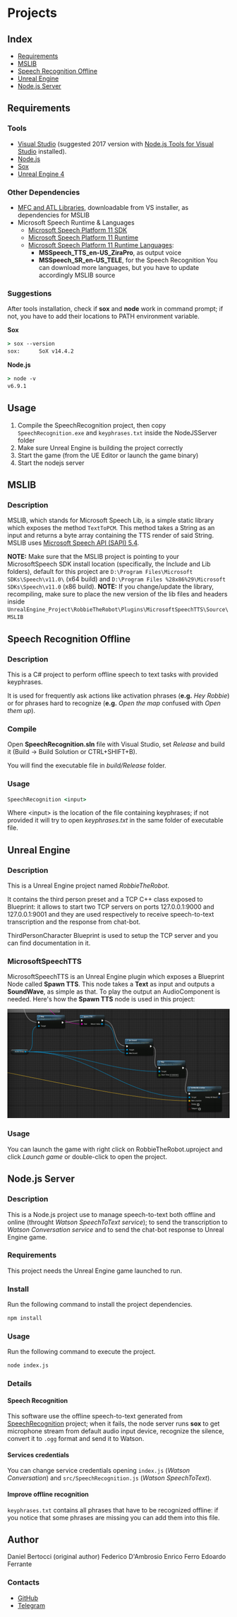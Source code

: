 # Projects


## Index
- [Requirements](#Requirements)
- [MSLIB](#MSLIB)
- [Speech Recognition Offline](#SpeechRecognitionOffline)
- [Unreal Engine](#UnrealEngine)
- [Node.js Server](#NodeJSServer)

## <a name="Requirements"></a> Requirements

### Tools
- [Visual Studio](https://www.visualstudio.com/downloads/) (suggested 2017 version with [Node.js Tools for Visual Studio](https://www.visualstudio.com/it/vs/node-js/) installed).
- [Node.js](https://nodejs.org/it/download/)
- [Sox](https://sourceforge.net/projects/sox/)
- [Unreal Engine 4](https://www.unrealengine.com/download)

### Other Dependencies
- [MFC and ATL Libraries](https://msdn.microsoft.com/it-it/library/hh967573.aspx), downloadable from VS installer, as dependencies for MSLIB
- Microsoft Speech Runtime & Languages
	- [Microsoft Speech Platform 11 SDK](http://go.microsoft.com/fwlink/?LinkID=223570&clcid=0x409)
	- [Microsoft Speech Platform 11 Runtime](https://www.microsoft.com/en-us/download/details.aspx?id=27225)
	- [Microsoft Speech Platform 11 Runtime Languages](https://www.microsoft.com/en-us/download/details.aspx?id=27224):
		- **MSSpeech_TTS_en-US_ZiraPro**, as output voice
		- **MSSpeech_SR_en-US_TELE**, for the Speech Recognition
	You can download more languages, but you have to update accordingly MSLIB source
	
### Suggestions

After tools installation, check if **sox** and **node** work in command prompt; if not, you have to add their locations to PATH environment variable.

**Sox**
```bat
> sox --version
sox:      SoX v14.4.2
```

**Node.js**
```bat
> node -v
v6.9.1
```

## Usage

1. Compile the SpeechRecognition project, then copy ``SpeechRecognition.exe`` and ``keyphrases.txt`` inside the NodeJSServer folder
2. Make sure Unreal Engine is building the project correctly
3. Start the game (from the UE Editor or launch the game binary) 
4. Start the nodejs server


## <a name="MSLIB"></a> MSLIB

### Description

MSLIB, which stands for Microsoft Speech Lib, is a simple static library which exposes the method ``TextToPCM``. This method takes a String as an input and returns a byte array containing the TTS render of said String.
MSLIB uses [Microsoft Speech API (SAPI) 5.4](https://msdn.microsoft.com/en-us/library/ee125663(v=vs.85).aspx).

**NOTE:** Make sure that the MSLIB project is pointing to your MicrosoftSpeech SDK install location (specifically, the Include and Lib folders), default for this project are ``D:\Program Files\Microsoft SDKs\Speech\v11.0\`` (x64 build) and ``D:\Program Files %28x86%29\Microsoft SDKs\Speech\v11.0`` (x86 build).
**NOTE:** If you change/update the library, recompiling, make sure to place the new version of the lib files and headers inside ``UnrealEngine_Project\RobbieTheRobot\Plugins\MicrosoftSpeechTTS\Source\MSLIB``

## <a name="SpeechRecognitionOffline"></a> Speech Recognition Offline

### Description

This is a C# project to perform offline speech to text tasks with provided keyphrases.

It is used for frequently ask actions like activation phrases (**e.g.** _Hey Robbie_) or for phrases hard to recognize (**e.g.** _Open the map_ confused with _Open them up_).


### Compile

Open **SpeechRecognition.sln** file with Visual Studio, set _Release_ and build it (Build -> Build Solution or CTRL+SHIFT+B).

You will find the executable file in _build/Release_ folder.


### Usage

```bat
SpeechRecognition <input>
```

Where \<input\> is the location of the file containing keyphrases; if not provided it will try to open _keyphrases.txt_ in the same folder of executable file.



## <a name="UnrealEngine"></a> Unreal Engine

### Description
This is a Unreal Engine project named _RobbieTheRobot_.

It contains the third person preset and a TCP C++ class exposed to Blueprint: it allows to start two TCP servers on ports 127.0.0.1:9000 and 127.0.0.1:9001 and they are used respectively to receive speech-to-text transcription and the response from chat-bot.

ThirdPersonCharacter Blueprint is used to setup the TCP server and you can find documentation in it.

### MicrosoftSpeechTTS

MicrosoftSpeechTTS is an Unreal Engine plugin which exposes a Blueprint Node called **Spawn TTS**. This node takes a **Text** as input and outputs a **SoundWave**, as simple as that.
To play the output an AudioComponent is needed. Here's how the **Spawn TTS** node is used in this project:

![blueprint](blueprint.png)


### Usage
You can launch the game with right click on RobbieTheRobot.uproject and click _Launch game_ or double-click to open the project.


## <a name="NodeJSServer"></a> Node.js Server

### Description
This is a Node.js project use to manage speech-to-text both offline and online (throught _Watson SpeechToText service_); to send the transcription to _Watson Conversation service_ and to send the chat-bot response to Unreal Engine game.

### Requirements
This project needs the Unreal Engine game launched to run.

### Install
Run the following command to install the project dependencies.
```bat
npm install
```

### Usage
Run the following command to execute the project.

```bat
node index.js
```


### Details

#### Speech Recognition
This software use the offline speech-to-text generated from [SpeechRecognition](#SpeechRecognitionOffline) project; when it fails, the node server runs **sox** to get microphone stream from default audio input device, recognize the silence, convert it to `.ogg` format and send it to Watson.

#### Services credentials
You can change service credentials opening `index.js` (_Watson Conversation_) and `src/SpeechRecognition.js` (_Watson SpeechToText_).

#### Improve offline recognition
`keyphrases.txt` contains all phrases that have to be recognized offline: if you notice that some phrases are missing you can add them into this file.

## Author
Daniel Bertocci (original author)
Federico D'Ambrosio
Enrico Ferro
Edoardo Ferrante

### Contacts

- [GitHub](https://github.com/DanielBertocci)
- [Telegram](https://telegram.me/DanielBertocci)